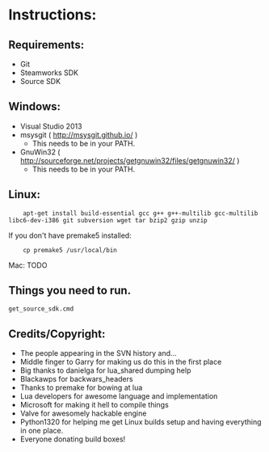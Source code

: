 Instructions:
=============

Requirements:
---
- Git
- Steamworks SDK
- Source SDK

Windows:
---
- Visual Studio 2013
- msysgit ( http://msysgit.github.io/ )
 	- This needs to be in your PATH.
- GnuWin32 ( http://sourceforge.net/projects/getgnuwin32/files/getgnuwin32/ )
	- This needs to be in your PATH.

Linux:
---
		apt-get install build-essential gcc g++ g++-multilib gcc-multilib libc6-dev-i386 git subversion wget tar bzip2 gzip unzip
If you don't have premake5 installed:

		cp premake5 /usr/local/bin
Mac:
		TODO

Things you need to run.
---
	get_source_sdk.cmd

Credits/Copyright:
---
- The people appearing in the SVN history and...
- Middle finger to Garry for making us do this in the first place
- Big thanks to danielga for lua_shared dumping help
- Blackawps for backwars_headers
- Thanks to premake for bowing at lua
- Lua developers for awesome language and implementation
- Microsoft for making it hell to compile things
- Valve for awesomely hackable engine
- Python1320 for helping me get Linux builds setup and having everything in one place.
- Everyone donating build boxes!
